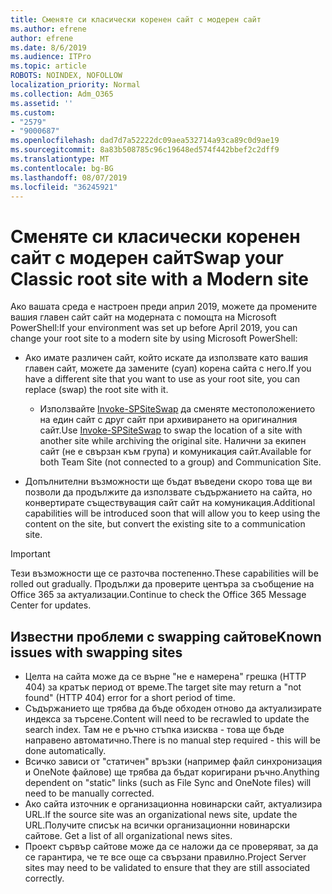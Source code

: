 ```yaml
---
title: Сменяте си класически коренен сайт с модерен сайт
ms.author: efrene
author: efrene
ms.date: 8/6/2019
ms.audience: ITPro
ms.topic: article
ROBOTS: NOINDEX, NOFOLLOW
localization_priority: Normal
ms.collection: Adm_O365
ms.assetid: ''
ms.custom:
- "2579"
- "9000687"
ms.openlocfilehash: dad7d7a52222dc09aea532714a93ca89c0d9ae19
ms.sourcegitcommit: 8a83b508785c96c19648ed574f442bbef2c2dff9
ms.translationtype: MT
ms.contentlocale: bg-BG
ms.lasthandoff: 08/07/2019
ms.locfileid: "36245921"
---
```

# <a name="swap-your-classic-root-site-with-a-modern-site"></a><span data-ttu-id="c520c-102">Сменяте си класически коренен сайт с модерен сайт</span><span class="sxs-lookup"><span data-stu-id="c520c-102">Swap your Classic root site with a Modern site</span></span>

<span data-ttu-id="c520c-103">Ако вашата среда е настроен преди април 2019, можете да промените вашия главен сайт сайт на модерната с помощта на Microsoft PowerShell:</span><span class="sxs-lookup"><span data-stu-id="c520c-103">If your environment was set up before April 2019, you can change your root site to a modern site by using Microsoft PowerShell:</span></span>

- <span data-ttu-id="c520c-104">Ако имате различен сайт, който искате да използвате като вашия главен сайт, можете да замените (суап) корена сайта с него.</span><span class="sxs-lookup"><span data-stu-id="c520c-104">If you have a different site that you want to use as your root site, you can replace (swap) the root site with it.</span></span> 
    - <span data-ttu-id="c520c-105">Използвайте [Invoke-SPSiteSwap](https://docs.microsoft.com/powershell/module/sharepoint-online/invoke-spositeswap?view=sharepoint-ps) да сменяте местоположението на един сайт с друг сайт при архивирането на оригиналния сайт.</span><span class="sxs-lookup"><span data-stu-id="c520c-105">Use [Invoke-SPSiteSwap](https://docs.microsoft.com/powershell/module/sharepoint-online/invoke-spositeswap?view=sharepoint-ps) to swap the location of a site with another site while archiving the original site.</span></span> <span data-ttu-id="c520c-106">Налични за екипен сайт (не е свързан към група) и комуникация сайт.</span><span class="sxs-lookup"><span data-stu-id="c520c-106">Available for both Team Site (not connected to a group) and Communication Site.</span></span> 

- <span data-ttu-id="c520c-107">Допълнителни възможности ще бъдат въведени скоро това ще ви позволи да продължите да използвате съдържанието на сайта, но конвертирате съществуващия сайт сайт на комуникация.</span><span class="sxs-lookup"><span data-stu-id="c520c-107">Additional capabilities will be introduced soon that will allow you to keep using the content on the site, but convert the existing site to a communication site.</span></span> 
>[!Important]
><span data-ttu-id="c520c-108">Тези възможности ще се разточва постепенно.</span><span class="sxs-lookup"><span data-stu-id="c520c-108">These capabilities will be rolled out gradually.</span></span> <span data-ttu-id="c520c-109">Продължи да проверите центъра за съобщение на Office 365 за актуализации.</span><span class="sxs-lookup"><span data-stu-id="c520c-109">Continue to check the Office 365 Message Center for updates.</span></span> 

## <a name="known-issues-with-swapping-sites"></a><span data-ttu-id="c520c-110">Известни проблеми с swapping сайтове</span><span class="sxs-lookup"><span data-stu-id="c520c-110">Known issues with swapping sites</span></span>

- <span data-ttu-id="c520c-111">Целта на сайта може да се върне "не е намерена" грешка (HTTP 404) за кратък период от време.</span><span class="sxs-lookup"><span data-stu-id="c520c-111">The target site may return a "not found" (HTTP 404) error for a short period of time.</span></span>
- <span data-ttu-id="c520c-112">Съдържанието ще трябва да бъде обходен отново да актуализирате индекса за търсене.</span><span class="sxs-lookup"><span data-stu-id="c520c-112">Content will need to be recrawled to update the search index.</span></span> <span data-ttu-id="c520c-113">Там не е ръчно стъпка изисква - това ще бъде направено автоматично.</span><span class="sxs-lookup"><span data-stu-id="c520c-113">There is no manual step required - this will be done automatically.</span></span>
- <span data-ttu-id="c520c-114">Всичко зависи от "статичен" връзки (например файл синхронизация и OneNote файлове) ще трябва да бъдат коригирани ръчно.</span><span class="sxs-lookup"><span data-stu-id="c520c-114">Anything dependent on "static" links (such as File Sync and OneNote files) will need to be manually corrected.</span></span>
- <span data-ttu-id="c520c-115">Ако сайта източник е организационна новинарски сайт, актуализира URL.</span><span class="sxs-lookup"><span data-stu-id="c520c-115">If the source site was an organizational news site, update the URL.</span></span><span data-ttu-id="c520c-116">Получите списък на всички организационни новинарски сайтове.</span><span class="sxs-lookup"><span data-stu-id="c520c-116"> Get a list of all organizational news sites.</span></span>
- <span data-ttu-id="c520c-117">Проект сървър сайтове може да се наложи да се проверяват, за да се гарантира, че те все още са свързани правилно.</span><span class="sxs-lookup"><span data-stu-id="c520c-117">Project Server sites may need to be validated to ensure that they are still associated correctly.</span></span>





